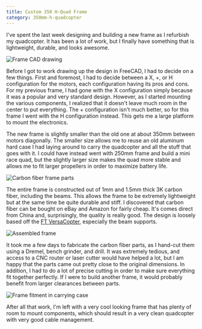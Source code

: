 ```yaml
---
title: Custom 350 H-Quad Frame
category: 350mm-h-quadcopter
---
```


I've spent the last week designing and building a new frame as I refurbish my quadcopter. It has been a lot of work, but I finally have something that is lightweight, durable, and looks awesome.

![Frame CAD drawing](frame-drawing.jpg)

Before I got to work drawing up the design in FreeCAD, I had to decide on a few things. First and foremost, I had to decide between a X, +, or H configuration for the motors, each configuration having its pros and cons. For my previous frame, I had gone with the X configuration simply because it was a popular and very standard design. However, as I started mounting the various components, I realized that it doesn't leave much room in the center to put everything. The + configuration isn't much better, so for this frame I went with the H configuration instead. This gets me a large platform to mount the electronics.

The new frame is slightly smaller than the old one at about 350mm between motors diagonally. The smaller size allows me to reuse an old aluminum hard case I had laying around to carry the quadcopter and all the stuff that goes with it. I could have instead went with 250mm frame and build a mini race quad, but the slightly larger size makes the quad more stable and allows me to fit larger propellers in order to maximize battery life.

![Carbon fiber frame parts](frame-parts.jpg)

The entire frame is constructed out of 1mm and 1.5mm thick 3K carbon fiber, including the beams. This allows the frame to be extremely lightweight but at the same time be quite durable and stiff. I discovered that carbon fiber can be bought on eBay and Amazon for fairly cheap. It's comes direct from China and, surprisingly, the quality is really good. The design is loosely based off the [FT VersaCopter](http://www.flitetest.com/articles/versacopter), especially the beam supports.

![Assembled frame](assembled-frame.jpg)

It took me a few days to fabricate the carbon fiber parts, as I hand-cut them using a Dremel, bench grinder, and drill. It was extremely tedious, and access to a CNC router or laser cutter would have helped a lot, but I am happy that the parts came out pretty close to the original dimensions. In addition, I had to do a lot of precise cutting in order to make sure everything fit together perfectly. If I were to build another frame, it would probably benefit from larger clearances between parts.

![Frame fitment in carrying case](frame-in-case.jpg)

After all that work, I'm left with a very cool looking frame that has plenty of room to mount components, which should result in a very clean quadcopter with very good cable management.
